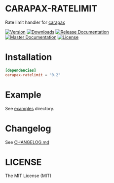 # CARAPAX-RATELIMIT

Rate limit handler for [carapax](https://github.com/tg-rs/tg-rs/tree/master/carapax)

[![Version](https://img.shields.io/crates/v/carapax-ratelimit.svg?style=flat-square)](https://crates.io/crates/carapax-ratelimit)
[![Downloads](https://img.shields.io/crates/d/carapax-ratelimit.svg?style=flat-square)](https://crates.io/crates/carapax-ratelimit)
[![Release Documentation](https://img.shields.io/badge/docs-API-brightgreen.svg?style=flat-square)](https://docs.rs/carapax-ratelimit)
[![Master Documentation](https://img.shields.io/badge/docs-master-brightgreen.svg?style=flat-square)](https://tg-rs.github.io/tg-rs/carapax_ratelimit/)
[![License](https://img.shields.io/crates/l/carapax-ratelimit.svg?style=flat-square)](https://github.com/tg-rs/tg-rs/tree/master/carapax-ratelimit/LICENSE)

# Installation

```toml
[dependencies]
carapax-ratelimit = "0.2"
```

# Example

See [examples](https://github.com/tg-rs/tg-rs/tree/master/carapax-ratelimit/examples) directory.

# Changelog

See [CHANGELOG.md](https://github.com/tg-rs/tg-rs/tree/master/carapax-ratelimit/CHANGELOG.md)

# LICENSE

The MIT License (MIT)
